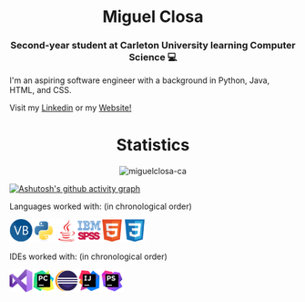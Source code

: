 <h1 align="center">Miguel Closa</h1> 
<h3 align="center">Second-year student at Carleton University learning Computer Science 💻</h3>




<p>I'm an aspiring software engineer with a background in Python, Java, HTML, and CSS. </p>

<p>Visit my <a href="https://www.linkedin.com/in/miguel-closa-b9a471293">Linkedin</a> or my <a href="https://miguelclosa-portfolio.vercel.app/">Website!</a></p>


<h1 align="center">Statistics</h1>
<div align="center">
  <p><img align="center" src="https://github-readme-stats.vercel.app/api/top-langs?username=miguelclosa-ca&show_icons=true&locale=en&layout=compact&theme=midnight-purple" alt="miguelclosa-ca" /></p>
</div>

[![Ashutosh's github activity graph](https://github-readme-activity-graph.vercel.app/graph?username=miguelclosa-ca&theme=nightowl)](https://github.com/ashutosh00710/github-readme-activity-graph)

<p>Languages worked with: (in chronological order)</p>
    
<img src="https://github.com/devicons/devicon/blob/master/icons/visualbasic/visualbasic-original.svg" alt="visual-basic" width="40" height="40"/><img src="https://github.com/devicons/devicon/blob/master/icons/python/python-original.svg" alt="python" width="40" height="40"/><img src="https://github.com/devicons/devicon/blob/master/icons/java/java-plain.svg" alt="java" width="40" height="40"/><img src="https://github.com/devicons/devicon/blob/master/icons/spss/spss-original.svg" alt="ibm-spss" width="40" height="40"/><img src="https://github.com/devicons/devicon/blob/master/icons/html5/html5-original.svg" alt="html5" width="40" height="40"/><img src="https://github.com/devicons/devicon/blob/master/icons/css3/css3-original.svg" alt="css3" width="40" height="40"/>

<p>IDEs worked with: (in chronological order)</p>

<img src="https://github.com/devicons/devicon/blob/master/icons/visualstudio/visualstudio-original.svg" alt="visual-basic" width="40" height="40"/><img src="https://github.com/devicons/devicon/blob/master/icons/pycharm/pycharm-original.svg" alt="pycharm" width="40" height="40"/><img src="https://github.com/devicons/devicon/blob/master/icons/eclipse/eclipse-original.svg" alt="eclipse" width="40" height="40"/><img src="https://github.com/devicons/devicon/blob/master/icons/intellij/intellij-original.svg" alt="intellij" width="40" height="40"/><img src="https://github.com/devicons/devicon/blob/master/icons/phpstorm/phpstorm-original.svg" alt="phpstorm" width="40" height="40"/>
